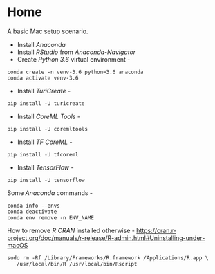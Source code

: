 # Home

A basic Mac setup scenario.

* Install *Anaconda*
* Install *RStudio* from *Anaconda-Navigator*
* Create *Python 3.6* virtual environment -
```
conda create -n venv-3.6 python=3.6 anaconda
conda activate venv-3.6
```
* Install *TuriCreate* -
```
pip install -U turicreate
```
* Install *CoreML Tools* -
```
pip install -U coremltools
```
* Install *TF CoreML* -
```
pip install -U tfcoreml
```
* Install *TensorFlow* -
```
pip install -U tensorflow
```


Some *Anaconda* commands -
```
conda info --envs
conda deactivate
conda env remove -n ENV_NAME
```

How to remove *R CRAN* installed otherwise -
https://cran.r-project.org/doc/manuals/r-release/R-admin.html#Uninstalling-under-macOS
```
sudo rm -Rf /Library/Frameworks/R.framework /Applications/R.app \
   /usr/local/bin/R /usr/local/bin/Rscript
```
